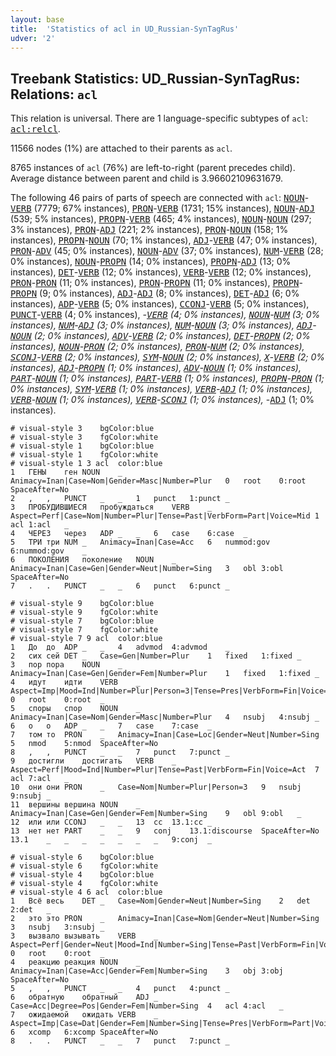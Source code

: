 ```yaml
---
layout: base
title:  'Statistics of acl in UD_Russian-SynTagRus'
udver: '2'
---
```


## Treebank Statistics: UD_Russian-SynTagRus: Relations: `acl`

This relation is universal.
There are 1 language-specific subtypes of `acl`: <tt><a href="ru_syntagrus-dep-acl-relcl.html">acl:relcl</a></tt>.

11566 nodes (1%) are attached to their parents as `acl`.

8765 instances of `acl` (76%) are left-to-right (parent precedes child).
Average distance between parent and child is 3.96602109631679.

The following 46 pairs of parts of speech are connected with `acl`: <tt><a href="ru_syntagrus-pos-NOUN.html">NOUN</a></tt>-<tt><a href="ru_syntagrus-pos-VERB.html">VERB</a></tt> (7779; 67% instances), <tt><a href="ru_syntagrus-pos-PRON.html">PRON</a></tt>-<tt><a href="ru_syntagrus-pos-VERB.html">VERB</a></tt> (1731; 15% instances), <tt><a href="ru_syntagrus-pos-NOUN.html">NOUN</a></tt>-<tt><a href="ru_syntagrus-pos-ADJ.html">ADJ</a></tt> (539; 5% instances), <tt><a href="ru_syntagrus-pos-PROPN.html">PROPN</a></tt>-<tt><a href="ru_syntagrus-pos-VERB.html">VERB</a></tt> (465; 4% instances), <tt><a href="ru_syntagrus-pos-NOUN.html">NOUN</a></tt>-<tt><a href="ru_syntagrus-pos-NOUN.html">NOUN</a></tt> (297; 3% instances), <tt><a href="ru_syntagrus-pos-PRON.html">PRON</a></tt>-<tt><a href="ru_syntagrus-pos-ADJ.html">ADJ</a></tt> (221; 2% instances), <tt><a href="ru_syntagrus-pos-PRON.html">PRON</a></tt>-<tt><a href="ru_syntagrus-pos-NOUN.html">NOUN</a></tt> (158; 1% instances), <tt><a href="ru_syntagrus-pos-PROPN.html">PROPN</a></tt>-<tt><a href="ru_syntagrus-pos-NOUN.html">NOUN</a></tt> (70; 1% instances), <tt><a href="ru_syntagrus-pos-ADJ.html">ADJ</a></tt>-<tt><a href="ru_syntagrus-pos-VERB.html">VERB</a></tt> (47; 0% instances), <tt><a href="ru_syntagrus-pos-PRON.html">PRON</a></tt>-<tt><a href="ru_syntagrus-pos-ADV.html">ADV</a></tt> (45; 0% instances), <tt><a href="ru_syntagrus-pos-NOUN.html">NOUN</a></tt>-<tt><a href="ru_syntagrus-pos-ADV.html">ADV</a></tt> (37; 0% instances), <tt><a href="ru_syntagrus-pos-NUM.html">NUM</a></tt>-<tt><a href="ru_syntagrus-pos-VERB.html">VERB</a></tt> (28; 0% instances), <tt><a href="ru_syntagrus-pos-NOUN.html">NOUN</a></tt>-<tt><a href="ru_syntagrus-pos-PROPN.html">PROPN</a></tt> (14; 0% instances), <tt><a href="ru_syntagrus-pos-PROPN.html">PROPN</a></tt>-<tt><a href="ru_syntagrus-pos-ADJ.html">ADJ</a></tt> (13; 0% instances), <tt><a href="ru_syntagrus-pos-DET.html">DET</a></tt>-<tt><a href="ru_syntagrus-pos-VERB.html">VERB</a></tt> (12; 0% instances), <tt><a href="ru_syntagrus-pos-VERB.html">VERB</a></tt>-<tt><a href="ru_syntagrus-pos-VERB.html">VERB</a></tt> (12; 0% instances), <tt><a href="ru_syntagrus-pos-PRON.html">PRON</a></tt>-<tt><a href="ru_syntagrus-pos-PRON.html">PRON</a></tt> (11; 0% instances), <tt><a href="ru_syntagrus-pos-PRON.html">PRON</a></tt>-<tt><a href="ru_syntagrus-pos-PROPN.html">PROPN</a></tt> (11; 0% instances), <tt><a href="ru_syntagrus-pos-PROPN.html">PROPN</a></tt>-<tt><a href="ru_syntagrus-pos-PROPN.html">PROPN</a></tt> (9; 0% instances), <tt><a href="ru_syntagrus-pos-ADJ.html">ADJ</a></tt>-<tt><a href="ru_syntagrus-pos-ADJ.html">ADJ</a></tt> (8; 0% instances), <tt><a href="ru_syntagrus-pos-DET.html">DET</a></tt>-<tt><a href="ru_syntagrus-pos-ADJ.html">ADJ</a></tt> (6; 0% instances), <tt><a href="ru_syntagrus-pos-ADP.html">ADP</a></tt>-<tt><a href="ru_syntagrus-pos-VERB.html">VERB</a></tt> (5; 0% instances), <tt><a href="ru_syntagrus-pos-CCONJ.html">CCONJ</a></tt>-<tt><a href="ru_syntagrus-pos-VERB.html">VERB</a></tt> (5; 0% instances), <tt><a href="ru_syntagrus-pos-PUNCT.html">PUNCT</a></tt>-<tt><a href="ru_syntagrus-pos-VERB.html">VERB</a></tt> (4; 0% instances), <tt><a href="ru_syntagrus-dep-_.html">_</a></tt>-<tt><a href="ru_syntagrus-pos-VERB.html">VERB</a></tt> (4; 0% instances), <tt><a href="ru_syntagrus-pos-NOUN.html">NOUN</a></tt>-<tt><a href="ru_syntagrus-pos-NUM.html">NUM</a></tt> (3; 0% instances), <tt><a href="ru_syntagrus-pos-NUM.html">NUM</a></tt>-<tt><a href="ru_syntagrus-pos-ADJ.html">ADJ</a></tt> (3; 0% instances), <tt><a href="ru_syntagrus-pos-NUM.html">NUM</a></tt>-<tt><a href="ru_syntagrus-pos-NOUN.html">NOUN</a></tt> (3; 0% instances), <tt><a href="ru_syntagrus-pos-ADJ.html">ADJ</a></tt>-<tt><a href="ru_syntagrus-pos-NOUN.html">NOUN</a></tt> (2; 0% instances), <tt><a href="ru_syntagrus-pos-ADV.html">ADV</a></tt>-<tt><a href="ru_syntagrus-pos-VERB.html">VERB</a></tt> (2; 0% instances), <tt><a href="ru_syntagrus-pos-DET.html">DET</a></tt>-<tt><a href="ru_syntagrus-pos-PROPN.html">PROPN</a></tt> (2; 0% instances), <tt><a href="ru_syntagrus-pos-NOUN.html">NOUN</a></tt>-<tt><a href="ru_syntagrus-pos-PRON.html">PRON</a></tt> (2; 0% instances), <tt><a href="ru_syntagrus-pos-PRON.html">PRON</a></tt>-<tt><a href="ru_syntagrus-pos-NUM.html">NUM</a></tt> (2; 0% instances), <tt><a href="ru_syntagrus-pos-SCONJ.html">SCONJ</a></tt>-<tt><a href="ru_syntagrus-pos-VERB.html">VERB</a></tt> (2; 0% instances), <tt><a href="ru_syntagrus-pos-SYM.html">SYM</a></tt>-<tt><a href="ru_syntagrus-pos-NOUN.html">NOUN</a></tt> (2; 0% instances), <tt><a href="ru_syntagrus-pos-X.html">X</a></tt>-<tt><a href="ru_syntagrus-pos-VERB.html">VERB</a></tt> (2; 0% instances), <tt><a href="ru_syntagrus-pos-ADJ.html">ADJ</a></tt>-<tt><a href="ru_syntagrus-pos-PROPN.html">PROPN</a></tt> (1; 0% instances), <tt><a href="ru_syntagrus-pos-ADV.html">ADV</a></tt>-<tt><a href="ru_syntagrus-pos-NOUN.html">NOUN</a></tt> (1; 0% instances), <tt><a href="ru_syntagrus-pos-PART.html">PART</a></tt>-<tt><a href="ru_syntagrus-pos-NOUN.html">NOUN</a></tt> (1; 0% instances), <tt><a href="ru_syntagrus-pos-PART.html">PART</a></tt>-<tt><a href="ru_syntagrus-pos-VERB.html">VERB</a></tt> (1; 0% instances), <tt><a href="ru_syntagrus-pos-PROPN.html">PROPN</a></tt>-<tt><a href="ru_syntagrus-pos-PRON.html">PRON</a></tt> (1; 0% instances), <tt><a href="ru_syntagrus-pos-SYM.html">SYM</a></tt>-<tt><a href="ru_syntagrus-pos-VERB.html">VERB</a></tt> (1; 0% instances), <tt><a href="ru_syntagrus-pos-VERB.html">VERB</a></tt>-<tt><a href="ru_syntagrus-pos-ADJ.html">ADJ</a></tt> (1; 0% instances), <tt><a href="ru_syntagrus-pos-VERB.html">VERB</a></tt>-<tt><a href="ru_syntagrus-pos-NOUN.html">NOUN</a></tt> (1; 0% instances), <tt><a href="ru_syntagrus-pos-VERB.html">VERB</a></tt>-<tt><a href="ru_syntagrus-pos-SCONJ.html">SCONJ</a></tt> (1; 0% instances), <tt><a href="ru_syntagrus-dep-_.html">_</a></tt>-<tt><a href="ru_syntagrus-pos-ADJ.html">ADJ</a></tt> (1; 0% instances).


~~~ conllu
# visual-style 3	bgColor:blue
# visual-style 3	fgColor:white
# visual-style 1	bgColor:blue
# visual-style 1	fgColor:white
# visual-style 1 3 acl	color:blue
1	ГЕНЫ	ген	NOUN	_	Animacy=Inan|Case=Nom|Gender=Masc|Number=Plur	0	root	0:root	SpaceAfter=No
2	,	,	PUNCT	_	_	1	punct	1:punct	_
3	ПРОБУДИВШИЕСЯ	пробуждаться	VERB	_	Aspect=Perf|Case=Nom|Number=Plur|Tense=Past|VerbForm=Part|Voice=Mid	1	acl	1:acl	_
4	ЧЕРЕЗ	через	ADP	_	_	6	case	6:case	_
5	ТРИ	три	NUM	_	Animacy=Inan|Case=Acc	6	nummod:gov	6:nummod:gov	_
6	ПОКОЛЕНИЯ	поколение	NOUN	_	Animacy=Inan|Case=Gen|Gender=Neut|Number=Sing	3	obl	3:obl	SpaceAfter=No
7	.	.	PUNCT	_	_	6	punct	6:punct	_

~~~


~~~ conllu
# visual-style 9	bgColor:blue
# visual-style 9	fgColor:white
# visual-style 7	bgColor:blue
# visual-style 7	fgColor:white
# visual-style 7 9 acl	color:blue
1	До	до	ADP	_	_	4	advmod	4:advmod	_
2	сих	сей	DET	_	Case=Gen|Number=Plur	1	fixed	1:fixed	_
3	пор	пора	NOUN	_	Animacy=Inan|Case=Gen|Gender=Fem|Number=Plur	1	fixed	1:fixed	_
4	идут	идти	VERB	_	Aspect=Imp|Mood=Ind|Number=Plur|Person=3|Tense=Pres|VerbForm=Fin|Voice=Act	0	root	0:root	_
5	споры	спор	NOUN	_	Animacy=Inan|Case=Nom|Gender=Masc|Number=Plur	4	nsubj	4:nsubj	_
6	о	о	ADP	_	_	7	case	7:case	_
7	том	то	PRON	_	Animacy=Inan|Case=Loc|Gender=Neut|Number=Sing	5	nmod	5:nmod	SpaceAfter=No
8	,	,	PUNCT	_	_	7	punct	7:punct	_
9	достигли	достигать	VERB	_	Aspect=Perf|Mood=Ind|Number=Plur|Tense=Past|VerbForm=Fin|Voice=Act	7	acl	7:acl	_
10	они	они	PRON	_	Case=Nom|Number=Plur|Person=3	9	nsubj	9:nsubj	_
11	вершины	вершина	NOUN	_	Animacy=Inan|Case=Gen|Gender=Fem|Number=Sing	9	obl	9:obl	_
12	или	или	CCONJ	_	_	13	cc	13.1:cc	_
13	нет	нет	PART	_	_	9	conj	13.1:discourse	SpaceAfter=No
13.1	_	_	_	_	_	_	_	9:conj	_

~~~


~~~ conllu
# visual-style 6	bgColor:blue
# visual-style 6	fgColor:white
# visual-style 4	bgColor:blue
# visual-style 4	fgColor:white
# visual-style 4 6 acl	color:blue
1	Всё	весь	DET	_	Case=Nom|Gender=Neut|Number=Sing	2	det	2:det	_
2	это	это	PRON	_	Animacy=Inan|Case=Nom|Gender=Neut|Number=Sing	3	nsubj	3:nsubj	_
3	вызвало	вызывать	VERB	_	Aspect=Perf|Gender=Neut|Mood=Ind|Number=Sing|Tense=Past|VerbForm=Fin|Voice=Act	0	root	0:root	_
4	реакцию	реакция	NOUN	_	Animacy=Inan|Case=Acc|Gender=Fem|Number=Sing	3	obj	3:obj	SpaceAfter=No
5	,	,	PUNCT	_	_	4	punct	4:punct	_
6	обратную	обратный	ADJ	_	Case=Acc|Degree=Pos|Gender=Fem|Number=Sing	4	acl	4:acl	_
7	ожидаемой	ожидать	VERB	_	Aspect=Imp|Case=Dat|Gender=Fem|Number=Sing|Tense=Pres|VerbForm=Part|Voice=Pass	6	xcomp	6:xcomp	SpaceAfter=No
8	.	.	PUNCT	_	_	7	punct	7:punct	_

~~~


